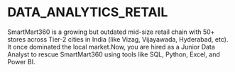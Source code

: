 # DATA_ANALYTICS_RETAIL
SmartMart360 is a growing but outdated mid-size retail chain with 50+ stores across Tier-2 cities in India (like Vizag, Vijayawada, Hyderabad, etc). It once dominated the local market.Now, you are hired as a Junior Data Analyst to rescue SmartMart360 using tools like SQL, Python, Excel, and Power BI.
